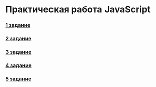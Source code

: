 # Практическая работа JavaScript

### [1 задание](https://frnat.github.io/lesson6_8/task1/index.html)

### [2 задание](https://frnat.github.io/lesson6_8/task2/index.html)

### [3 задание](https://frnat.github.io/lesson6_8/task3/index.html)

### [4 задание](https://frnat.github.io/lesson6_8/task4/index.html)

### [5 задание](https://frnat.github.io/lesson6_8/task5/index.html)

